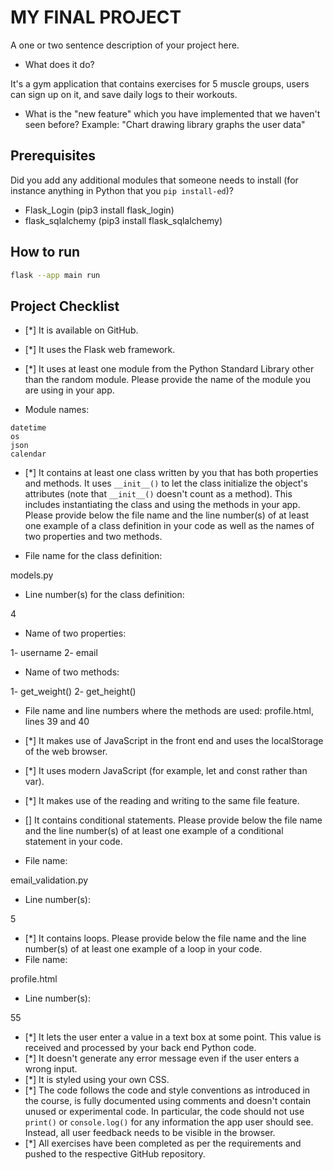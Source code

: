 # MY FINAL PROJECT
A one or two sentence description of your project here.
- What does it do?

It's a gym application that contains exercises for 5 muscle groups, users can sign up on it, and save daily logs to their workouts.

- What is the "new feature" which you have implemented that
we haven't seen before?
Example: "Chart drawing library graphs the user data"
## Prerequisites
Did you add any additional modules that someone needs to
install (for instance anything in Python that you `pip
install-ed`)?

* Flask_Login (pip3 install flask_login)
* flask_sqlalchemy (pip3 install flask_sqlalchemy)

## How to run


```bash
flask --app main run
```
## Project Checklist
- [*] It is available on GitHub. 
- [*] It uses the Flask web framework.
- [*] It uses at least one module from the Python Standard
Library other than the random module.
Please provide the name of the module you are using in your
app.

- Module names:

```python3
datetime
os
json
calendar
```
- [*] It contains at least one class written by you that has
both properties and methods. It uses `__init__()` to let the
class initialize the object's attributes (note that
`__init__()` doesn't count as a method). This includes
instantiating the class and using the methods in your app.
Please provide below the file name and the line number(s) of
at least one example of a class definition in your code as
well as the names of two properties and two methods.

- File name for the class definition:

models.py

- Line number(s) for the class definition:

4

- Name of two properties:

1- username 
2- email

- Name of two methods:

1- get_weight()
2- get_height()

- File name and line numbers where the methods are used:
profile.html, lines 39 and 40

- [*] It makes use of JavaScript in the front end and uses the
localStorage of the web browser.
- [*] It uses modern JavaScript (for example, let and const
rather than var).
- [*] It makes use of the reading and writing to the same file
feature.
- [] It contains conditional statements. Please provide below
the file name and the line number(s) of at least
one example of a conditional statement in your code.
- File name:

email_validation.py

- Line number(s):

5 

- [*] It contains loops. Please provide below the file name
and the line number(s) of at least
one example of a loop in your code.
- File name:

profile.html

- Line number(s):

55 

- [*] It lets the user enter a value in a text box at some
point.
This value is received and processed by your back end
Python code.
- [*] It doesn't generate any error message even if the user
enters a wrong input.
- [*] It is styled using your own CSS.
- [*] The code follows the code and style conventions as
introduced in the course, is fully documented using comments
and doesn't contain unused or experimental code.
In particular, the code should not use `print()` or
`console.log()` for any information the app user should see.
Instead, all user feedback needs to be visible in the
browser.
- [*] All exercises have been completed as per the
requirements and pushed to the respective GitHub repository.
